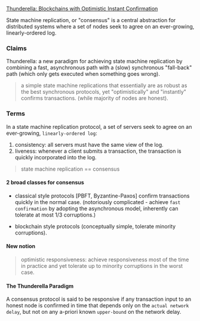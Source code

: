 [Thunderella: Blockchains with Optimistic
Instant Confirmation](https://eprint.iacr.org/2017/913.pdf)

State machine replication, or "consensus" is a central abstraction for distributed systems where a set of nodes seek to agree on an ever-growing, linearly-ordered log.

### Claims

Thunderella: a new paradigm for achieving state machine replication by combining a fast, asynchronous path with a (slow) synchronous "fall-back" path (which only gets executed when something goes wrong).

> a simple state machine replications that essentially are as robust as the best synchronous protocols, yet "optimistically" and "instantly" confirms transactions. (while majority of nodes are honest).


### Terms

In a state machine replication protocol, a set of servers seek to agree on an ever-growing, `linearly-ordered log`:

1. consistency: all servers must have the same view of the log.
2. liveness: whenever a client submits a transaction, the transaction is quickly incorporated into the log.

> state machine replication == consensus


#### 2 broad classes for consensus

* classical style protocols [PBFT, Byzantine-Paxos] confirm transactions quickly in the normal case. (notoriously complicated - achieve `fast confirmation` by adopting the asynchronous model, inherently can tolerate at most 1/3 corruptions.)

* blockchain style protocols (conceptually simple, tolerate minority corruptions).

#### New notion

> optimistic responsiveness: achieve responsiveness most of the time in practice and yet tolerate up to minority corruptions in the worst case.

#### The Thunderella Paradigm

A consensus protocol is said to be responsive if any transaction input to an honest node is confirmed in time that depends only on the `actual network delay`, but not on any a-priori known `upper-bound` on the network delay.


